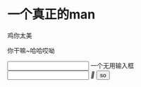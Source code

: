 <html><head>
<title>真爱坤</title>
</head>
<body>
   <h1>一个真正的man</h1>
   <p>鸡你太美</p>
   <p>你干嘛~哈哈哎呦</p>
   <div class="m-srch f-pr j-suggest" id="g_search">
<div class="srchbg">
<span class="parent">
<input type="text" name="srch" id="srch" class="txt j-flag" value="" style="opacity: 1;">
<label class="ph j-flag" id="auto-id-vgkQTbpn5yVBvACG">一个无用输入框</label>
</span>
</div>
<span class="j-flag" style="display:none;" id="auto-id-nlQniSbaqMHXo3i2">&nbsp;</span>
<div class="u-lstlay j-flag" style="display:none;" id="auto-id-Wir03xoaECNqF1KI"></div>
</div>

<form name="f" id="form" action="/s" class="fm  has-soutu"
onsubmit="javascript:F.call('ps/sug','pssubmit');">
<span id="s_kw_wrap" class="bg s_ipt_wr new-pmd
quickdelete-wrap"><span class="soutu-btn"></span>
<input type="text" class="s_ipt" name="wd" id="kw" maxlength="100" autocomplete="off">
<i class="c-icon quickdelete c-color-gray2"></i><i class="quickdelete-line">
</i><span class="soutu-hover-tip"
style="display: none;">114514</span>
</span>
<input type="hidden" name="rsv_spt" value="1">
<input type="hidden" name="rsv_iqid" value="0xfbd16bcf00293604">
<input type="hidden" name="issp" value="1">
<input type="hidden" name="f" value="8">
<input type="hidden" name="rsv_bp" value="1">
<input type="hidden" name="rsv_idx" value="2">
<input type="hidden" name="ie" value="utf-8">
<input type="hidden" name="rqlang" value="">
<input type="hidden" name="tn" value="baiduhome_pg">
<input type="hidden" name="ch" value="">
<span class="btn_wr s_btn_wr bg" id="s_btn_wr">
<input type="submit" value="so" id="su" class="btn self-btn bg s_btn">
</form>
 </body></html>
